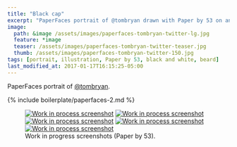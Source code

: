```yaml
---
title: "Black cap"
excerpt: "PaperFaces portrait of @tombryan drawn with Paper by 53 on an iPad."
image: 
  path: &image /assets/images/paperfaces-tombryan-twitter-lg.jpg 
  feature: *image
  teaser: /assets/images/paperfaces-tombryan-twitter-teaser.jpg
  thumb: /assets/images/paperfaces-tombryan-twitter-150.jpg
tags: [portrait, illustration, Paper by 53, black and white, beard]
last_modified_at: 2017-01-17T16:15:25-05:00
---
```


PaperFaces portrait of [@tombryan](http://twitter.com/tombryan).

{% include boilerplate/paperfaces-2.md %}

<figure class="third">
	<a href="{{ site.url }}/assets/images/paperfaces-tombryan-process-1-lg.jpg"><img src="{{ site.url }}/assets/images/paperfaces-tombryan-process-1-750.jpg" alt="Work in process screenshot"></a>
	<a href="{{ site.url }}/assets/images/paperfaces-tombryan-process-2-lg.jpg"><img src="{{ site.url }}/assets/images/paperfaces-tombryan-process-2-600.jpg" alt="Work in process screenshot"></a>
	<a href="{{ site.url }}/assets/images/paperfaces-tombryan-process-3-lg.jpg"><img src="{{ site.url }}/assets/images/paperfaces-tombryan-process-3-600.jpg" alt="Work in process screenshot"></a>
	<a href="{{ site.url }}/assets/images/paperfaces-tombryan-process-4-lg.jpg"><img src="{{ site.url }}/assets/images/paperfaces-tombryan-process-4-600.jpg" alt="Work in process screenshot"></a>
	<a href="{{ site.url }}/assets/images/paperfaces-tombryan-process-5-lg.jpg"><img src="{{ site.url }}/assets/images/paperfaces-tombryan-process-5-600.jpg" alt="Work in process screenshot"></a>
	<figcaption>Work in progress screenshots (Paper by 53).</figcaption>
</figure>
